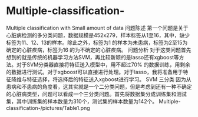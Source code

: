 # Multiple-classification-
Multiple classification with Small amount of data
问题陈述
第一个问题是关于心脏病检测的多分类问题，数据规模是452x279，样本标签从1至16，其中，缺少标签为11、12、13的样本。除此之外，标签为1 的样本为未患病，标签为2至15为确定的心脏疾病，标签为16 的为不确定的心脏疾病。
问题分析
    对于这类问题首先想到的就是传统的机器学习方法SVM，再比较新颖的是lasso还有xgboost等方法。对于SVM分类器直接将特征送入模型中，用不超过70% 的数据训练，用剩余的数据进行测试。对于xgboost可以直接进行处理。对于lasso，我将准备用于特征降维与特征选择，将选择后的特征送入xgboost进行学习。
SVM 三分类
因为从患病和不患病的角度看，这其实就是一个二分类问题，但是考虑到还有一种不确定的心脏病类型，问题可以看成一个三分类问题。首先将数据集分成训练集和测试集，其中训练集的样本数量为310个，测试集的样本数量为142个。
Multiple-classification-/pictures/Table1.png

